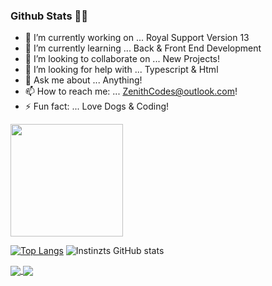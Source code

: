 ### Github Stats 🐱‍🏍

- 🔭 I’m currently working on ... Royal Support Version 13
- 🌱 I’m currently learning ... Back & Front End Development
- 👯 I’m looking to collaborate on ... New Projects!
- 🤔 I’m looking for help with ... Typescript & Html
- 💬 Ask me about ... Anything!
- 📫 How to reach me: ... ZenithCodes@outlook.com! 
- ⚡ Fun fact: ... Love Dogs & Coding!

<img height="180em" src="https://github-readme-stats.vercel.app/api?username=githubusernamehere&show_icons=true&theme=dracula&hide_border=true&count_private=true&include_all_commits=true" />

[![Top Langs](https://github-readme-stats.vercel.app/api/top-langs/?username=Instinzts&layout=compact)](https://github.com/Instinzts/github-readme-stats)
![Instinzts GitHub stats](https://github-readme-stats.vercel.app/api?username=Instinzts&show_icons=true)


<a href="https://github.com/Instinzts/github-readme-stats">
  <img align="center" src="https://github-readme-stats.vercel.app/api/pin/?username=Instinzts&repo=github-readme-stats" />
</a>
<a href="https://github.com/Instinzts/RoyalSupprtV13">
  <img align="center" src="https://github-readme-stats.vercel.app/api/pin/?username=Instinzts&repo=RoyalSupprtV13" />
</a>
